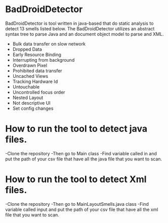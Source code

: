 #  BadDroidDetector 

BadDroidDetector is tool written in java-based that do static analysis to detect 13 smells listed below. The BadDroidDetector utilizes an abstract syntax tree to parse Java and an document object model to parse and XML.  

 - Bulk data transfer on slow network
 - Dropped Data
 - Early Resource Binding
 - Interrupting from background
 - Overdrawn Pixel
 - Prohibited data transfer
 - Uncached Views
 - Tracking Hardware Id
 - Untouchable
 - Uncontrolled focus order
 - Nested Layout
 - Not descriptive UI
 - Set config changes
 
 
 # How to run the tool to detect java files.
 -Clone the repository 
 -Then go to Main class 
 -Find variable called in and put the path of your csv file that have all the java file that you want to scan. 
 
 # How to run the tool to detect Xml files.
 -Clone the repository 
 -Then go to MainLayoutSmells.java class 
 -Find variable called input and put the path of your csv file that have all the xml file that you want to scan. 






